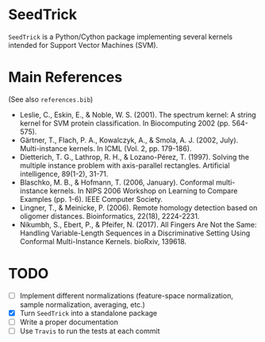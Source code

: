 # SeedTrick

`SeedTrick` is a Python/Cython package implementing several kernels intended for Support Vector Machines (SVM).

# Main References

(See also `references.bib`)

+ Leslie, C., Eskin, E., & Noble, W. S. (2001). The spectrum kernel: A string kernel for SVM protein classification. In Biocomputing 2002 (pp. 564-575).
+ Gärtner, T., Flach, P. A., Kowalczyk, A., & Smola, A. J. (2002, July). Multi-instance kernels. In ICML (Vol. 2, pp. 179-186).
+ Dietterich, T. G., Lathrop, R. H., & Lozano-Pérez, T. (1997). Solving the multiple instance problem with axis-parallel rectangles. Artificial intelligence, 89(1-2), 31-71.
+ Blaschko, M. B., & Hofmann, T. (2006, January). Conformal multi-instance kernels. In NIPS 2006 Workshop on Learning to Compare Examples (pp. 1-6). IEEE Computer Society.
+ Lingner, T., & Meinicke, P. (2006). Remote homology detection based on oligomer distances. Bioinformatics, 22(18), 2224-2231.
+ Nikumbh, S., Ebert, P., & Pfeifer, N. (2017). All Fingers Are Not the Same: Handling Variable-Length Sequences in a Discriminative Setting Using Conformal Multi-Instance Kernels. bioRxiv, 139618.

# TODO

+ [ ] Implement different normalizations (feature-space normalization, sample normalization, averaging, etc.)
+ [x] Turn `SeedTrick` into a standalone package
+ [ ] Write a proper documentation
+ [ ] Use `Travis` to run the tests at each commit
